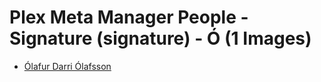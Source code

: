 # Plex Meta Manager People - Signature (signature) - Ó (1 Images)

* [Ólafur Darri Ólafsson](https://raw.githubusercontent.com/meisnate12/Plex-Meta-Manager-People-signature/master/Ó/Images/%C3%93lafur%20Darri%20%C3%93lafsson.jpg)